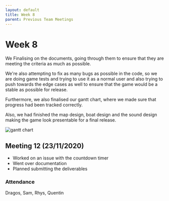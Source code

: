 ```yaml
---
layout: default
title: Week 8
parent: Previous Team Meetings
---
```


# Week 8

We Finalising on the documents, going through them to ensure that they are meeting the criteria as much as possible.

We're also attempting to fix as many bugs as possible in the code, so we are doing game tests and trying to use it as a normal user and also trying to push towards the edge cases as well to ensure that the game would be a stable as possible for release.

Furthermore, we also finalised our gantt chart, where we made sure that progress had been tracked correctly.

Also, we had finished the map design, boat design and the sound design making the game look presentable for a final release.

![gantt chart](/assets/static/week8.png "Gantt chart")

## Meeting 12 (23/11/2020)

* Worked on an issue with the countdown timer
* Went over documentation
* Planned submitting the deliverables

### Attendance

Dragos, Sam, Rhys, Quentin